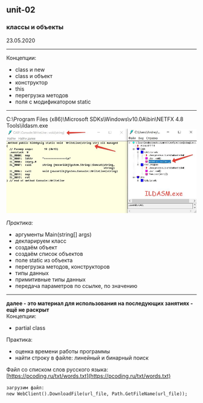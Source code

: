 ## unit-02
### классы и объекты

23.05.2020  

---

Концепции:  
* class и new
* class и объект
* конструктор
* this
* перегрузка методов
* поля с модификатором static

---

C:\Program Files (x86)\Microsoft SDKs\Windows\v10.0A\bin\NETFX 4.8 Tools\ildasm.exe  
![ILDASM.jpg](ILDASM.jpg)

_Практика:_

* аргументы Main(string[] args)
* декларируем класс
* создаём объект
* создаём список объектов
* поле static из объекта
* перегрузка методов, конструкторов
* типы данных
* примитивные типы данных
* передача параметров по ссылке, по значению

  

  

  

  

  

  

---

**далее - это материал для использования на последующих занятиях - ещё не раскрыт**  
Концепции:  

* partial class


Практика:  
* оценка времени работы программы
* найти строку в файле: линейный и бинарный поиск

Файл со списком слов русского языка:  
[https://pcoding.ru/txt/words.txt](https://pcoding.ru/txt/words.txt)  

```
загрузим файл:	
new WebClient().DownloadFile(url_file, Path.GetFileName(url_file));
```
